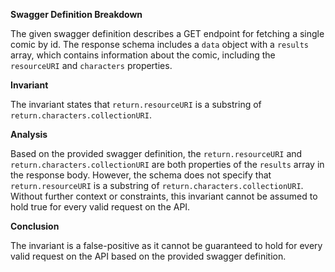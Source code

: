 **Swagger Definition Breakdown**

The given swagger definition describes a GET endpoint for fetching a single comic by id. The response schema includes a `data` object with a `results` array, which contains information about the comic, including the `resourceURI` and `characters` properties.

**Invariant**

The invariant states that `return.resourceURI` is a substring of `return.characters.collectionURI`.

**Analysis**

Based on the provided swagger definition, the `return.resourceURI` and `return.characters.collectionURI` are both properties of the `results` array in the response body. However, the schema does not specify that `return.resourceURI` is a substring of `return.characters.collectionURI`. Without further context or constraints, this invariant cannot be assumed to hold true for every valid request on the API.

**Conclusion**

The invariant is a false-positive as it cannot be guaranteed to hold for every valid request on the API based on the provided swagger definition.
